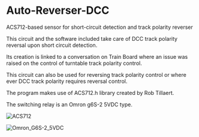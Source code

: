 # Auto-Reverser-DCC
ACS712-based sensor for short-circuit detection and track polarity reverser

This circuit and the software included take care of DCC track polarity reversal upon short circuit detection.

Its creation is linked to a conversation on Train Board where an issue was raised on the control of turntable track polarity control.

This circuit can also be used for reversing track polarity control or where ever DCC track polarity requires reversal control.

The program makes use of ACS712.h library created by Rob Tillaert.

The switching relay is an Omron g6S-2 5VDC type.

![ACS712](https://github.com/Erik84750/Auto-Reverser-DCC/assets/20128852/e95ff3a0-db89-4341-a467-8d4ad5d98f4b)


![Omron_G6S-2_5VDC](https://github.com/Erik84750/Auto-Reverser-DCC/assets/20128852/4e6ae6d1-0a37-4376-94b5-8236774471b1)
